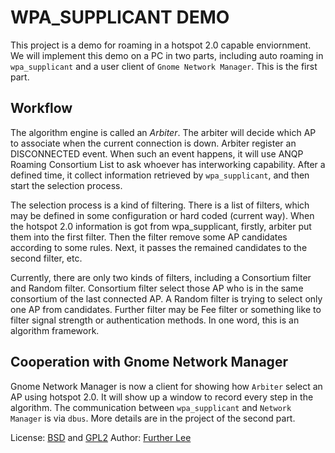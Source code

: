WPA_SUPPLICANT DEMO
====================

This project is a demo for roaming in a hotspot 2.0 capable enviornment. We will implement this demo on a PC in two parts, including auto roaming in `wpa_supplicant` and a user client of `Gnome Network Manager`. This is the first part.

Workflow
--------

The algorithm engine is called an *Arbiter*. The arbiter will decide which AP to associate when the current connection is down. Arbiter register an DISCONNECTED event. When such an event happens, it will use ANQP Roaming Consortium List to ask whoever has interworking capability. After a defined time, it collect information retrieved by `wpa_supplicant`, and then start the selection process.

The selection process is a kind of filtering. There is a list of filters, which may be defined in some configuration or hard coded (current way). When the hotspot 2.0 information is got from wpa_supplicant, firstly, arbiter put them into the first filter. Then the filter remove some AP candidates according to some rules. Next, it passes the remained candidates to the second filter, etc.

Currently, there are only two kinds of filters, including a Consortium filter and Random filter. Consortium filter select those AP who is in the same consortium of the last connected AP. A Random filter is trying to select only one AP from candidates. Further filter may be Fee filter or something like to filter signal strength or authentication methods. In one word, this is an algorithm framework.

Cooperation with Gnome Network Manager
--------------------------------------

Gnome Network Manager is now a client for showing how `Arbiter` select an AP using hotspot 2.0. It will show up a window to record every step in the algorithm. The communication between `wpa_supplicant` and `Network Manager` is via `dbus`. More details are in the project of the second part.

License: [BSD](http://opensource.org/licenses/bsd-3-clause) and [GPL2](http://www.gnu.org/licenses/gpl-2.0.html)
Author: [Further Lee](http://github.com/furtherLee)

